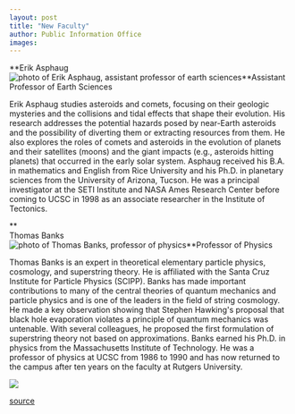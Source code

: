 ```yaml
---
layout: post
title: "New Faculty"
author: Public Information Office
images:
---
```


**Erik Asphaug  
![photo of Erik Asphaug, assistant professor of earth sciences][1]**Assistant Professor of Earth Sciences  
  
Erik Asphaug studies asteroids and comets, focusing on their geologic mysteries and the collisions and tidal effects that shape their evolution. His research addresses the potential hazards posed by near-Earth asteroids and the possibility of diverting them or extracting resources from them. He also explores the roles of comets and asteroids in the evolution of planets and their satellites (moons) and the giant impacts (e.g., asteroids hitting planets) that occurred in the early solar system. Asphaug received his B.A. in mathematics and English from Rice University and his Ph.D. in planetary sciences from the University of Arizona, Tucson. He was a principal investigator at the SETI Institute and NASA Ames Research Center before coming to UCSC in 1998 as an associate researcher in the Institute of Tectonics.

**  
Thomas Banks  
![photo of Thomas Banks, professor of physics][2]**Professor of Physics  
  
Thomas Banks is an expert in theoretical elementary particle physics, cosmology, and superstring theory. He is affiliated with the Santa Cruz Institute for Particle Physics (SCIPP). Banks has made important contributions to many of the central theories of quantum mechanics and particle physics and is one of the leaders in the field of string cosmology. He made a key observation showing that Stephen Hawking's proposal that black hole evaporation violates a principle of quantum mechanics was untenable. With several colleagues, he proposed the first formulation of superstring theory not based on approximations. Banks earned his Ph.D. in physics from the Massachusetts Institute of Technology. He was a professor of physics at UCSC from 1986 to 1990 and has now returned to the campus after ten years on the faculty at Rutgers University.  
  
![ ][3]

[1]: ../art/asphaug.120.jpg
[2]: ../art/banks_thomas.120.jpg
[3]: ../../images/trans.gif

[source](http://www1.ucsc.edu/currents/00-01/09-25/newfac.html "Permalink to newfac")
